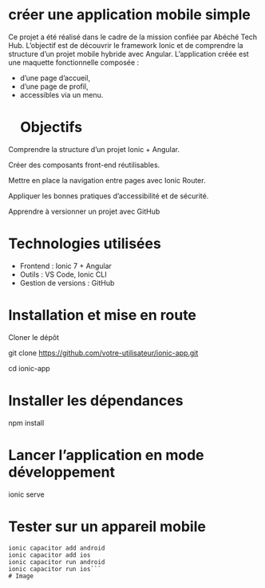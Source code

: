 # créer une application mobile simple
Ce projet a été réalisé dans le cadre de la mission confiée par Abéché Tech Hub. L’objectif est de découvrir le framework Ionic et de comprendre la structure d’un projet mobile hybride avec Angular.
L’application créée est une maquette fonctionnelle composée :

- d’une page d’accueil,
- d’une page de profil,
- accessibles via un menu.
  # Objectifs 

Comprendre la structure d’un projet Ionic + Angular.

Créer des composants front-end réutilisables.

Mettre en place la navigation entre pages avec Ionic Router.

Appliquer les bonnes pratiques d’accessibilité et de sécurité.

Apprendre à versionner un projet avec GitHub
# Technologies utilisées
- Frontend : Ionic 7 + Angular
- Outils : VS Code, Ionic CLI
- Gestion de versions : GitHub
 # Installation et mise en route
Cloner le dépôt

git clone https://github.com/votre-utilisateur/ionic-app.git

cd ionic-app
# Installer les dépendances
npm install
# Lancer l’application en mode développement
ionic serve

# Tester sur un appareil mobile
```
ionic capacitor add android
ionic capacitor add ios
ionic capacitor run android
ionic capacitor run ios```
# Image
